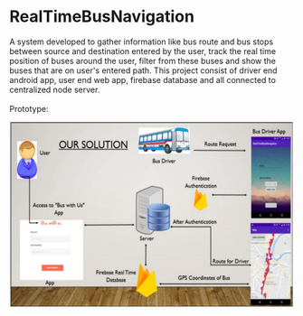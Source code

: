 # RealTimeBusNavigation
A system developed to gather information like bus route and bus stops between source 	and destination entered by the user, track the real time position of buses around the user, filter from these buses and show the buses that are on user's entered path. This project consist of driver end android app, user end web app, firebase database and all connected to centralized node server.
<br><br>Prototype:<br>

<img src="prototype.png">
